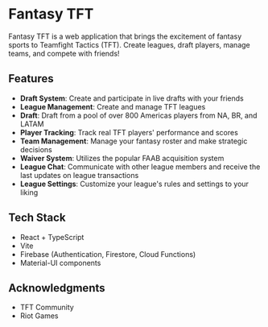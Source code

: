 # Fantasy TFT

Fantasy TFT is a web application that brings the excitement of fantasy sports to Teamfight Tactics (TFT). Create leagues, draft players, manage teams, and compete with friends!

## Features

- **Draft System**: Create and participate in live drafts with your friends
- **League Management**: Create and manage TFT leagues
- **Draft**: Draft from a pool of over 800 Americas players from NA, BR, and LATAM
- **Player Tracking**: Track real TFT players' performance and scores
- **Team Management**: Manage your fantasy roster and make strategic decisions
- **Waiver System**: Utilizes the popular FAAB acquisition system
- **League Chat**: Communicate with other league members and receive the last updates on league transactions
- **League Settings**: Customize your league's rules and settings to your liking

## Tech Stack

- React + TypeScript
- Vite
- Firebase (Authentication, Firestore, Cloud Functions)
- Material-UI components

## Acknowledgments

- TFT Community
- Riot Games
